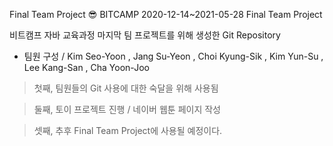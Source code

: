 Final Team Project 😎
BITCAMP 2020-12-14~2021-05-28 Final Team Project

비트캠프 자바 교육과정 마지막 팀 프로젝트를 위해 생성한 Git Repository

- 팀원 구성 / Kim Seo-Yoon , Jang Su-Yeon , Choi Kyung-Sik , Kim Yun-Su , Lee Kang-San , Cha Yoon-Joo

> 첫째, 팀원들의 Git 사용에 대한 숙달을 위해 사용됨

> 둘째, 토이 프로젝트 진행 / 네이버 웹툰 페이지 작성

> 셋째, 추후 Final Team Project에 사용될 예정이다.
